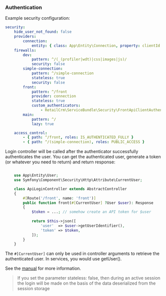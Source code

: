 ### Authentication

Example security configuration:

```yaml
security:
    hide_user_not_found: false
    providers:
        connection:
            entity: { class: App\Entity\Connection, property: clientId }
    firewalls:
        dev:
            pattern: ^/(_(profiler|wdt)|css|images|js)/
            security: false
        simple-connection:
            pattern: ^/simple-connection
            stateless: true
            security: false
        front:
            pattern: ^/front
            provider: connection
            stateless: true
            custom_authenticators:
                - RetailCrm\ServiceBundle\Security\FrontApiClientAuthenticator
        main:
            pattern: ^/
            lazy: true

    access_control:
        - { path: ^/front, roles: IS_AUTHENTICATED_FULLY }
        - { path: ^/(simple-connection), roles: PUBLIC_ACCESS }
```

Login controller will be called after the authenticator successfully authenticates the user. You can get the authenticated user, generate a token (or whatever you need to return) and return response:

```php

    use App\Entity\User;
    use Symfony\Component\Security\Http\Attribute\CurrentUser;

    class ApiLoginController extends AbstractController
    {
        #[Route('/front', name: 'front')]
        public function front(#[CurrentUser] ?User $user): Response
        {
            $token = ...; // somehow create an API token for $user
 
            return $this->json([
                'user'  => $user->getUserIdentifier(),
                'token' => $token,
            ]);
        }
    }

```

The <code>#[CurrentUser]</code> can only be used in controller arguments to retrieve the authenticated user. In services, you would use getUser().

See the [manual](https://symfony.com/doc/6.0/security.html) for more information.

> If you set the parameter stateless: false, then during an active session the login will be made on the basis of the data deserialized from the session storage